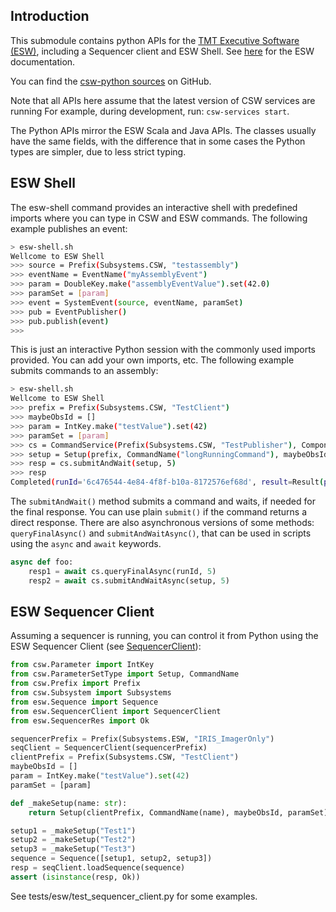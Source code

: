 ## Introduction

This submodule contains python APIs for the [TMT Executive Software (ESW)](https://tmtsoftware.github.io/esw/),
including a Sequencer client and ESW Shell. 
See [here](https://tmtsoftware.github.io/esw/) for the ESW documentation.

You can find the [csw-python sources](https://github.com/tmtsoftware/csw-python) on GitHub.

Note that all APIs here assume that the latest version of CSW services are running 
For example, during development, run: `csw-services start`.

The Python APIs mirror the ESW Scala and Java APIs. The classes usually have the same fields,
with the difference that in some cases the Python types are simpler, due to less strict typing.

## ESW Shell

The esw-shell command provides an interactive shell with predefined imports
where you can type in CSW and ESW commands. The following example publishes an event:

```bash
> esw-shell.sh
Wellcome to ESW Shell
>>> source = Prefix(Subsystems.CSW, "testassembly")
>>> eventName = EventName("myAssemblyEvent")
>>> param = DoubleKey.make("assemblyEventValue").set(42.0)
>>> paramSet = [param]
>>> event = SystemEvent(source, eventName, paramSet)
>>> pub = EventPublisher()
>>> pub.publish(event)
>>> 
```

This is just an interactive Python session with the commonly used imports provided.
You can add your own imports, etc. The following example submits commands to an assembly:

```bash
> esw-shell.sh
Wellcome to ESW Shell
>>> prefix = Prefix(Subsystems.CSW, "TestClient")
>>> maybeObsId = []
>>> param = IntKey.make("testValue").set(42)
>>> paramSet = [param]
>>> cs = CommandService(Prefix(Subsystems.CSW, "TestPublisher"), ComponentType.Assembly)
>>> setup = Setup(prefix, CommandName("longRunningCommand"), maybeObsId, paramSet)
>>> resp = cs.submitAndWait(setup, 5)
>>> resp
Completed(runId='6c476544-4e84-4f8f-b10a-8172576ef68d', result=Result(paramSet=[]))
```

The `submitAndWait()` method submits a command and waits, if needed for the final response.
You can use plain `submit()` if the command returns a direct response.
There are also asynchronous versions of some methods: `queryFinalAsync()` and `submitAndWaitAsync()`,
that can be used in scripts using the `async` and `await` keywords.

```python
async def foo:
    resp1 = await cs.queryFinalAsync(runId, 5)
    resp2 = await cs.submitAndWaitAsync(setup, 5)
```

## ESW Sequencer Client

Assuming a sequencer is running, you can control it from Python using the ESW Sequencer Client (see [SequencerClient](SequencerClient.html)):

```python
from csw.Parameter import IntKey
from csw.ParameterSetType import Setup, CommandName
from csw.Prefix import Prefix
from csw.Subsystem import Subsystems
from esw.Sequence import Sequence
from esw.SequencerClient import SequencerClient
from esw.SequencerRes import Ok

sequencerPrefix = Prefix(Subsystems.ESW, "IRIS_ImagerOnly")
seqClient = SequencerClient(sequencerPrefix)
clientPrefix = Prefix(Subsystems.CSW, "TestClient")
maybeObsId = []
param = IntKey.make("testValue").set(42)
paramSet = [param]

def _makeSetup(name: str):
    return Setup(clientPrefix, CommandName(name), maybeObsId, paramSet)

setup1 = _makeSetup("Test1")
setup2 = _makeSetup("Test2")
setup3 = _makeSetup("Test3")
sequence = Sequence([setup1, setup2, setup3])
resp = seqClient.loadSequence(sequence)
assert (isinstance(resp, Ok))
```

See tests/esw/test_sequencer_client.py for some examples.
